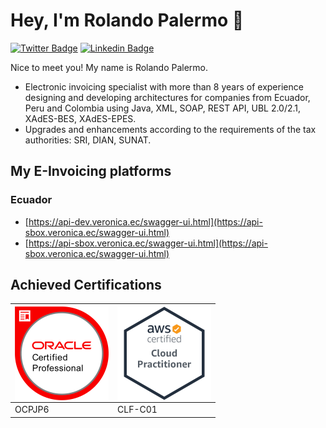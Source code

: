 # Hey, I'm Rolando Palermo 👋

[![Twitter Badge](https://img.shields.io/badge/-@RolandoPalermo-1ca0f1?style=flat-square&labelColor=1ca0f1&logo=twitter&logoColor=white&link=https://twitter.com/rolandopalermo)](https://twitter.com/rolandopalermo) 
[![Linkedin Badge](https://img.shields.io/badge/-RolandoPalermo-blue?style=flat-square&logo=Linkedin&logoColor=white&link=https://www.linkedin.com/in/rolandopalermo/)](https://www.linkedin.com/in/rolandopalermo/)

Nice to meet you! My name is Rolando Palermo.
- Electronic invoicing specialist with more than 8 years of experience designing and developing architectures for companies from Ecuador, Peru and Colombia using Java, XML, SOAP, REST API, UBL 2.0/2.1, XAdES-BES, XAdES-EPES.
- Upgrades and enhancements according to the requirements of the tax authorities: SRI, DIAN, SUNAT.

## My E-Invoicing platforms

### Ecuador
- [https://api-dev.veronica.ec/swagger-ui.html](https://api-sbox.veronica.ec/swagger-ui.html)
- [https://api-sbox.veronica.ec/swagger-ui.html](https://api-sbox.veronica.ec/swagger-ui.html)

## Achieved Certifications

| <img src="https://github.com/rolandopalermo/rolandopalermo/blob/master/ocpjp6.png" width=150 align=right> | <img src="https://github.com/rolandopalermo/rolandopalermo/blob/master/clf01.png" width=150 align=right> |
| ------------- | ------------- |
| OCPJP6 | CLF-C01 |
